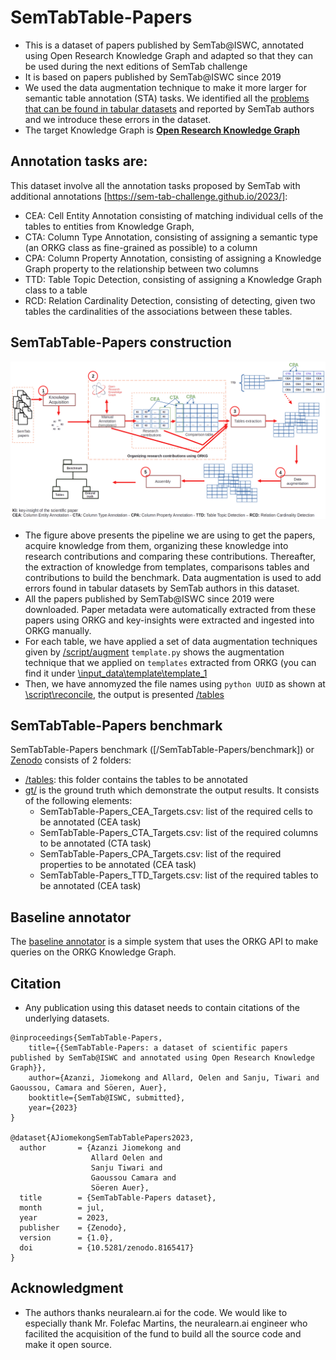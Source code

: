 # SemTabTable-Papers
* This is a dataset of papers published by SemTab@ISWC, annotated using Open Research Knowledge Graph and adapted so that they can be used during the next editions of SemTab challenge
* It is based on papers published by SemTab@ISWC since 2019
* We used the data augmentation technique to make it more larger for semantic table annotation (STA) tasks. We identified all the [problems that can be found in tabular datasets](https://orkg.org/) and reported by SemTab authors and we introduce these errors in the dataset.
* The target Knowledge Graph is [**Open Research Knowledge Graph**](https://orkg.org/)

## Annotation tasks are:
This dataset involve all the annotation tasks proposed by SemTab with additional annotations [https://sem-tab-challenge.github.io/2023/]:
 * CEA: Cell Entity Annotation consisting of matching individual cells of the tables to entities from Knowledge Graph,
 * CTA: Column Type Annotation, consisting of assigning a semantic type (an ORKG class as fine-grained as possible) to a column
 * CPA: Column Property Annotation, consisting of assigning a Knowledge Graph property to the relationship between two columns
 * TTD: Table Topic Detection, consisting of assigning a Knowledge Graph class to a table
 * RCD: Relation Cardinality Detection, consisting of detecting, given two tables the cardinalities of the associations between these tables.

## SemTabTable-Papers construction
![SemTabTable-Papers pipeline!](images/pipeline_orkg_extraction.png)
* The figure above presents the pipeline we are using to get the papers, acquire knowledge from them, organizing these knowledge into research contributions and comparing these contributions. Thereafter, the extraction of knowledge from templates, comparisons tables and contributions to build the benchmark. Data augmentation is used to add errors found in tabular datasets by SemTab authors in this dataset.
* All the papers published by SemTab@ISWC since 2019 were downloaded. Paper metadata were automatically extracted from these papers using ORKG and
  key-insights were extracted and ingested into ORKG manually.
* For each table, we have applied a set of data augmentation techniques given by [/script/augment](\scripts\augment)
  `template.py` shows the augmentation technique that we applied on `templates` extracted from ORKG (you can find it under [\input_data\template\template_1](\input_data\template\template_1)
* Then, we have annomyzed the file names using `python UUID` as shown at [\script\reconcile](\script\reconcile), the output is presented [/tables](/benchmark/tables)

## SemTabTable-Papers benchmark
SemTabTable-Papers benchmark ([/SemTabTable-Papers/benchmark]) or [Zenodo](link2Zenodo) consists of 2 folders:
 * [/tables](benchmark/tables): this folder contains the tables to be annotated
 * [gt/](/benchmark/gt) is the ground truth which demonstrate the output results. It consists of the following elements:
    * SemTabTable-Papers_CEA_Targets.csv: list of the required cells to be annotated (CEA task)
    * SemTabTable-Papers_CTA_Targets.csv: list of the required columns to be annotated (CTA task)
    * SemTabTable-Papers_CPA_Targets.csv: list of the required properties to be annotated (CEA task)
    * SemTabTable-Papers_TTD_Targets.csv: list of the required tables to be annotated (CEA task)

## Baseline annotator
The [baseline annotator](sourceCode/baselineAnno) is a simple system that uses the ORKG API to make queries on the ORKG Knowledge Graph.

## Citation

* Any publication using this dataset needs to contain citations of the underlying datasets.

```
@inproceedings{SemTabTable-Papers,
	title={{SemTabTable-Papers: a dataset of scientific papers published by SemTab@ISWC and annotated using Open Research Knowledge Graph}},
	author={Azanzi, Jiomekong and Allard, Oelen and Sanju, Tiwari and Gaoussou, Camara and Söeren, Auer},
	booktitle={SemTab@ISWC, submitted},
	year={2023}
}

@dataset{AJiomekongSemTabTablePapers2023,
  author       = {Azanzi Jiomekong and
                  Allard Oelen and
                  Sanju Tiwari and
                  Gaoussou Camara and
                  Söeren Auer},
  title        = {SemTabTable-Papers dataset},
  month        = jul,
  year         = 2023,
  publisher    = {Zenodo},
  version      = {1.0},
  doi          = {10.5281/zenodo.8165417}
}

```

## Acknowledgment
* The authors thanks neuralearn.ai for the code. We would like to especially thank Mr. Folefac Martins, the neuralearn.ai engineer who facilited the
  acquisition of the fund to build all the source code and make it open source.

